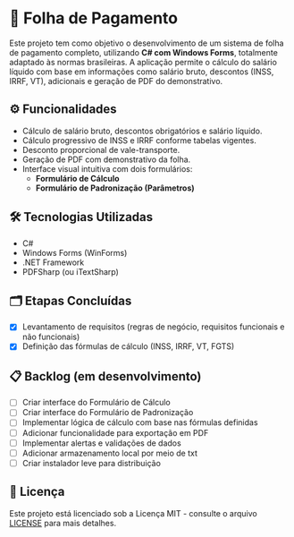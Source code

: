 # 🧾 Folha de Pagamento 

Este projeto tem como objetivo o desenvolvimento de um sistema de folha de pagamento completo, utilizando **C# com Windows Forms**, totalmente adaptado às normas brasileiras. A aplicação permite o cálculo do salário líquido com base em informações como salário bruto, descontos (INSS, IRRF, VT), adicionais e geração de PDF do demonstrativo.

## ⚙️ Funcionalidades

- Cálculo de salário bruto, descontos obrigatórios e salário líquido.
- Cálculo progressivo de INSS e IRRF conforme tabelas vigentes.
- Desconto proporcional de vale-transporte.
- Geração de PDF com demonstrativo da folha.
- Interface visual intuitiva com dois formulários:
  - **Formulário de Cálculo**
  - **Formulário de Padronização (Parâmetros)**

## 🛠️ Tecnologias Utilizadas

- C#
- Windows Forms (WinForms)
- .NET Framework
- PDFSharp (ou iTextSharp)

## 🗂️ Etapas Concluídas

- [x] Levantamento de requisitos (regras de negócio, requisitos funcionais e não funcionais)
- [x] Definição das fórmulas de cálculo (INSS, IRRF, VT, FGTS)

## 📋 Backlog (em desenvolvimento)

- [ ] Criar interface do Formulário de Cálculo
- [ ] Criar interface do Formulário de Padronização
- [ ] Implementar lógica de cálculo com base nas fórmulas definidas
- [ ] Adicionar funcionalidade para exportação em PDF
- [ ] Implementar alertas e validações de dados
- [ ] Adicionar armazenamento local por meio de txt
- [ ] Criar instalador leve para distribuição

## 📄 Licença

Este projeto está licenciado sob a Licença MIT - consulte o arquivo [LICENSE](LICENSE) para mais detalhes.
